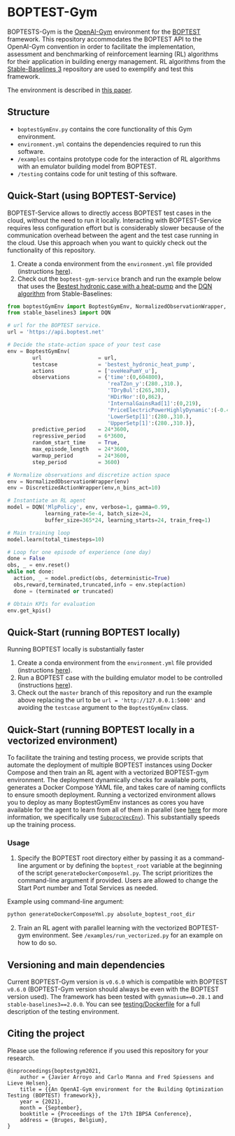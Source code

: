 # BOPTEST-Gym

BOPTESTS-Gym is the [OpenAI-Gym](https://gym.openai.com/) environment for the [BOPTEST](https://github.com/ibpsa/project1-boptest) framework. This repository accommodates the BOPTEST API to the OpenAI-Gym convention in order to facilitate the implementation, assessment and benchmarking of reinforcement learning (RL) algorithms for their application in building energy management. RL algorithms from the [Stable-Baselines 3](https://github.com/DLR-RM/stable-baselines3) repository are used to exemplify and test this framework. 

The environment is described in [this paper](https://www.researchgate.net/publication/354386346_An_OpenAI-Gym_environment_for_the_Building_Optimization_Testing_BOPTEST_framework). 

## Structure
- `boptestGymEnv.py` contains the core functionality of this Gym environment.
- `environment.yml` contains the dependencies required to run this software. 
- `/examples` contains prototype code for the interaction of RL algorithms with an emulator building model from BOPTEST. 
- `/testing` contains code for unit testing of this software. 

## Quick-Start (using BOPTEST-Service)
BOPTEST-Service allows to directly access BOPTEST test cases in the cloud, without the need to run it locally. Interacting with BOPTEST-Service requires less configuration effort but is considerably slower because of the communication overhead between the agent and the test case running in the cloud. Use this approach when you want to quickly check out the functionality of this repository. 

1) Create a conda environment from the `environment.yml` file provided (instructions [here](https://docs.conda.io/projects/conda/en/latest/user-guide/tasks/manage-environments.html#creating-an-environment-from-an-environment-yml-file)). 
2) Check out the `boptest-gym-service` branch and run the example below that uses the [Bestest hydronic case with a heat-pump](https://github.com/ibpsa/project1-boptest/tree/master/testcases/bestest_hydronic_heat_pump) and the [DQN algorithm](https://stable-baselines3.readthedocs.io/en/master/modules/dqn.html) from Stable-Baselines: 

```python
from boptestGymEnv import BoptestGymEnv, NormalizedObservationWrapper, DiscretizedActionWrapper
from stable_baselines3 import DQN

# url for the BOPTEST service. 
url = 'https://api.boptest.net' 

# Decide the state-action space of your test case
env = BoptestGymEnv(
        url                  = url,
        testcase             = 'bestest_hydronic_heat_pump',
        actions              = ['oveHeaPumY_u'],
        observations         = {'time':(0,604800),
                                'reaTZon_y':(280.,310.),
                                'TDryBul':(265,303),
                                'HDirNor':(0,862),
                                'InternalGainsRad[1]':(0,219),
                                'PriceElectricPowerHighlyDynamic':(-0.4,0.4),
                                'LowerSetp[1]':(280.,310.),
                                'UpperSetp[1]':(280.,310.)}, 
        predictive_period    = 24*3600, 
        regressive_period    = 6*3600, 
        random_start_time    = True,
        max_episode_length   = 24*3600,
        warmup_period        = 24*3600,
        step_period          = 3600)

# Normalize observations and discretize action space
env = NormalizedObservationWrapper(env)
env = DiscretizedActionWrapper(env,n_bins_act=10)

# Instantiate an RL agent
model = DQN('MlpPolicy', env, verbose=1, gamma=0.99,
            learning_rate=5e-4, batch_size=24, 
            buffer_size=365*24, learning_starts=24, train_freq=1)

# Main training loop
model.learn(total_timesteps=10)

# Loop for one episode of experience (one day)
done = False
obs, _ = env.reset()
while not done:
  action, _ = model.predict(obs, deterministic=True) 
  obs,reward,terminated,truncated,info = env.step(action)
  done = (terminated or truncated)

# Obtain KPIs for evaluation
env.get_kpis()

```

## Quick-Start (running BOPTEST locally)
Running BOPTEST locally is substantially faster

1) Create a conda environment from the `environment.yml` file provided (instructions [here](https://docs.conda.io/projects/conda/en/latest/user-guide/tasks/manage-environments.html#creating-an-environment-from-an-environment-yml-file)). 
2) Run a BOPTEST case with the building emulator model to be controlled (instructions [here](https://github.com/ibpsa/project1-boptest/blob/master/README.md)).  
3) Check out the `master` branch of this repository and run the example above replacing the url to be `url = 'http://127.0.0.1:5000'` and avoiding the `testcase` argument to the `BoptestGymEnv` class. 

## Quick-Start (running BOPTEST locally in a vectorized environment)

To facilitate the training and testing process, we provide scripts that automate the deployment of multiple BOPTEST instances using Docker Compose and then train an RL agent with a vectorized BOPTEST-gym environment. The deployment dynamically checks for available ports, generates a Docker Compose YAML file, and takes care of naming conflicts to ensure smooth deployment.
Running a vectorized environment allows you to deploy as many BoptestGymEnv instances as cores you have available for the agent to learn from all of them in parallel (see [here](https://stable-baselines3.readthedocs.io/en/master/guide/vec_envs.html) for more information, we specifically use [`SubprocVecEnv`](https://stable-baselines3.readthedocs.io/en/master/guide/vec_envs.html#subprocvecenv)). This substantially speeds up the training process. 

### Usage

1. Specify the BOPTEST root directory either by passing it as a command-line argument or by defining the `boptest_root` variable at the beginning of the script `generateDockerComposeYml.py`. The script prioritizes the command-line argument if provided. Users are allowed to change the Start Port number and Total Services as needed.

Example using command-line argument:

```bash
python generateDockerComposeYml.py absolute_boptest_root_dir
```

2. Train an RL agent with parallel learning with the vectorized BOPTEST-gym environment. See `/examples/run_vectorized.py` for an example on how to do so. 

## Versioning and main dependencies

Current BOPTEST-Gym version is `v0.6.0` which is compatible with BOPTEST `v0.6.0` 
(BOPTEST-Gym version should always be even with the BOPTEST version used). 
The framework has been tested with `gymnasium==0.28.1` and `stable-baselines3==2.0.0`.
You can see [testing/Dockerfile](testing/Dockerfile) for a full description of the testing environment. 

## Citing the project

Please use the following reference if you used this repository for your research.

```
@inproceedings{boptestgym2021,
	author = {Javier Arroyo and Carlo Manna and Fred Spiessens and Lieve Helsen},
	title = {{An OpenAI-Gym environment for the Building Optimization Testing (BOPTEST) framework}},
	year = {2021},
	month = {September},
	booktitle = {Proceedings of the 17th IBPSA Conference},
	address = {Bruges, Belgium},
}

```
